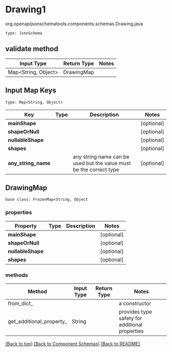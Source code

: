 # Drawing1
org.openapijsonschematools.components.schemas.Drawing.java
```
type: JsonSchema
```

## validate method
| Input Type | Return Type | Notes |
| ---------- | ----------- | ----- |
| Map<String, Object> | DrawingMap | |

## Input Map Keys
```
type: Map<String, Object>
```
Key | Type |  Description | Notes
------------ | ------------- | ------------- | -------------
**mainShape** |  |  | [optional]
**shapeOrNull** |  |  | [optional]
**nullableShape** |  |  | [optional]
**shapes** |  |  | [optional]
**any_string_name** |  | any string name can be used but the value must be the correct type | [optional]

## DrawingMap
```
base class: FrozenMap<String, Object
```

### properties
Property | Type | Description | Notes
-------- | ---- | ----------- | -----
**mainShape** |  |  | [optional]
**shapeOrNull** |  |  | [optional]
**nullableShape** |  |  | [optional]
**shapes** |  |  | [optional]

### methods
Method | Input Type | Return Type | Notes
------ | ---------- | ----------- | ------
from_dict_ |  |  | a constructor
get_additional_property_ | String |  | provides type safety for additional properties


[[Back to top]](#top) [[Back to Component Schemas]](../../../README.md#Component-Schemas) [[Back to README]](../../../README.md)
